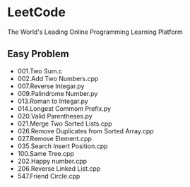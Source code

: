 # LeetCode
The World's Leading Online Programming Learning Platform
>
## Easy Problem
- 001.Two Sum.c
- 002.Add Two Numbers.cpp
- 007.Reverse Integar.py
- 009.Palindrome Number.py
- 013.Roman to Integar.py
- 014.Longest Commom Prefix.py
- 020.Valid Parentheses.py
- 021.Merge Two Sorted Lists.cpp
- 026.Remove Duplicates from Sorted Array.cpp
- 027.Remove Element.cpp
- 035.Search Insert Position.cpp
- 100.Same Tree.cpp
- 202.Happy number.cpp
- 206.Reverse Linked List.cpp
- 547.Friend Circle.cpp
>
